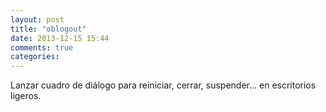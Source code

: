 ```yaml
---
layout: post
title: "oblogout"
date: 2013-12-15 15:44
comments: true
categories: 
---
```

Lanzar cuadro de diálogo para reiniciar, cerrar, suspender... en escritorios ligeros.

